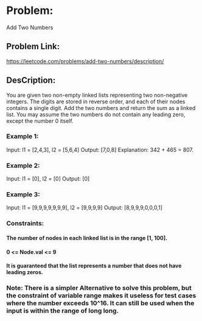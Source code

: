 # Problem: 
Add Two Numbers

## Problem Link: 
https://leetcode.com/problems/add-two-numbers/description/

## DesCription: 
 You are given two non-empty linked lists representing two non-negative integers. The digits are stored in reverse order, and each of their nodes contains a single digit. Add the two numbers and return the sum as a linked list.
 You may assume the two numbers do not contain any leading zero, except the number 0 itself.

### Example 1:


Input: l1 = [2,4,3], l2 = [5,6,4]
Output: [7,0,8]
Explanation: 342 + 465 = 807.

### Example 2:

Input: l1 = [0], l2 = [0]
Output: [0]

### Example 3:

Input: l1 = [9,9,9,9,9,9,9], l2 = [9,9,9,9]
Output: [8,9,9,9,0,0,0,1]
 

### Constraints:

#### The number of nodes in each linked list is in the range [1, 100].
#### 0 <= Node.val <= 9
#### It is guaranteed that the list represents a number that does not have leading zeros.


### Note: There is a simpler Alternative to solve this problem, but the constraint of variable range makes it useless for test cases where the number exceeds 10^16. It can still be used when the input is within the range of long long.